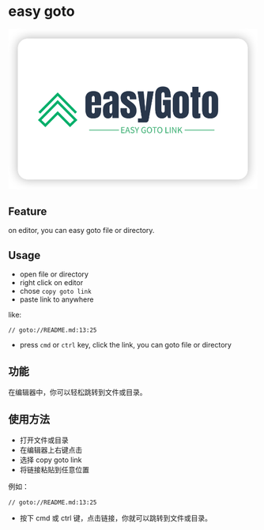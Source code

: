 # easy goto

![easy goto](./easyGotoSlogn.png)

## Feature

on editor, you can easy goto file or directory.

## Usage

- open file or directory
- right click on editor
- chose `copy goto link`
- paste link to anywhere

like: 

```
// goto://README.md:13:25
```

- press `cmd` or `ctrl` key, click the link, you can goto file or directory


## 功能
在编辑器中，你可以轻松跳转到文件或目录。

## 使用方法

- 打开文件或目录
- 在编辑器上右键点击
- 选择 copy goto link
- 将链接粘贴到任意位置

例如：
```
// goto://README.md:13:25
```

- 按下 cmd 或 ctrl 键，点击链接，你就可以跳转到文件或目录。